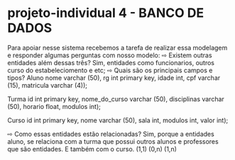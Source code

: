 # projeto-individual 4 - BANCO DE DADOS 
Para apoiar nesse sistema recebemos a tarefa de realizar essa modelagem
e responder algumas perguntas com nosso modelo:
⇨ Existem outras entidades além dessas três?
Sim, entidades como funcionarios, outros curso do estabeleciomento e etc;
⇨ Quais são os principais campos e tipos?
Aluno
nome varchar  (50),
rg int primary key,
idade int,
cpf varchar (15),
matricula varchar (4));

Turma
id int primary key,
nome_do_curso varchar (50),
disciplinas varchar (50),
horario float,
modulos int);

Curso
id int primary key,
nome varchar (50),
sala int,
modulos int,
valor int);

⇨ Como essas entidades estão relacionadas?
Sim, porque a entidades aluno, se relaciona com a turma que possui outros alunos e professores que são entidades. E também com o curso.
(1,1)
(0,n)
(1,n)


